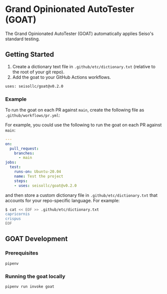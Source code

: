 # Grand Opinionated AutoTester (GOAT)
The Grand Opinionated AutoTester (GOAT) automatically applies Seiso's standard testing.

## Getting Started
1. Create a dictionary text file in `.github/etc/dictionary.txt` (relative to the root of your git repo).
1. Add the goat to your GitHub Actions workflows.
```bash
uses: seisollc/goat@v0.2.0
```

### Example
To run the goat on each PR against `main`, create the following file as `.github/workflows/pr.yml`:

For example, you could use the following to run the goat on each PR against `main`:
```yml
---
on:
  pull_request:
    branches:
      - main
jobs:
  test:
    runs-on: Ubuntu-20.04
    name: Test the project
    steps:
    - uses: seisollc/goat@v0.2.0
```

and then store a custom dictionary file in `.github/etc/dictionary.txt` that accounts for your repo-specific language.  For example:
```bash
$ cat << EOF >> .github/etc/dictionary.txt
capricornis
crispus
EOF
```

## GOAT Development
### Prerequisites
```bash
pipenv
```

### Running the goat locally
```bash
pipenv run invoke goat
```
